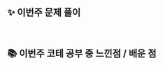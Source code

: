 <!-- PR의 제목은 "[week n] 주간 결산_이름 " 으로 작성해주시면 되겠습니다 -->

## ✨ 이번주 문제 풀이

<br />

## 📚 이번주 코테 공부 중 느낀점 / 배운 점
